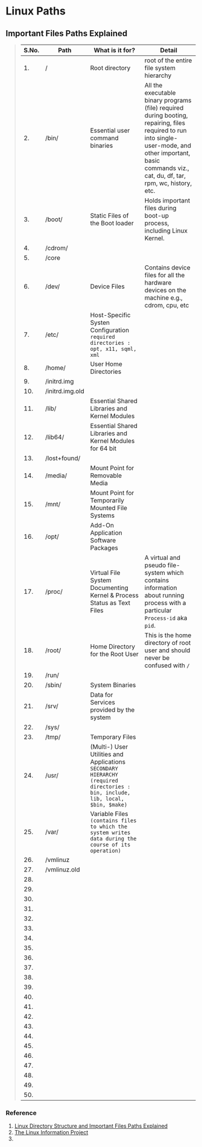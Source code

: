 #	Linux Paths

##	Important Files Paths Explained
>	S.No. | Path | What is it for? | Detail
>	------|-----|-------------|------
>	1. | / | Root directory | root of the entire file system hierarchy
>	2. | /bin/ | Essential user command binaries | All the executable binary programs (file) required during booting, repairing, files required to run into single-user-mode, and other important, basic commands viz., cat, du, df, tar, rpm, wc, history, etc.
>	3. | /boot/ | Static Files of the Boot loader | Holds important files during boot-up process, including Linux Kernel.
>	4. | /cdrom/ |  | 
>	5. | /core |  | 
>	6. | /dev/ | Device Files | Contains device files for all the hardware devices on the machine e.g., cdrom, cpu, etc
>	7. | /etc/ | Host-Specific Systen Configuration `required directories : opt, x11, sqml, xml`
>	8. | /home/ | User Home Directories
>	9. | /initrd.img |  | 
>	10. | /initrd.img.old |  | 
>	11. | /lib/ | Essential Shared Libraries and Kernel Modules
>	12. | /lib64/ | Essential Shared Libraries and Kernel Modules for 64 bit
>	13. | /lost+found/ |  | 
>	14. | /media/ | Mount Point for Removable Media
>	15. | /mnt/ | Mount Point for Temporarily Mounted File Systems
>	16. | /opt/ | Add-On Application Software Packages
>	17. | /proc/ | Virtual File System Documenting Kernel & Process Status as Text Files | A virtual and pseudo file-system which contains information about running process with a particular `Process-id` aka `pid`.
>	18. | /root/ | Home Directory for the Root User | This is the home directory of root user and should never be confused with `/`
>	19. | /run/ |  | 
>	20. | /sbin/ | System Binaries
>	21. | /srv/ | Data for Services provided by the system
>	22. | /sys/ |  | 
>	23. | /tmp/ | Temporary Files
>	24. | /usr/ | (Multi-) User Utilities and Applications `SECONDARY HIERARCHY (required directories : bin, include, lib, local, $bin, $make)`
>	25. | /var/ | Variable Files `(contains files to which the system writes data during the course of its operation)`
>	26. | /vmlinuz |  | 
>	27. | /vmlinuz.old |  | 
>	28. |  |  | 
>	29. |  |  | 
>	30. |  |  | 
>	31. |  |  | 
>	32. |  |  | 
>	33. |  |  | 
>	34. |  |  | 
>	35. |  |  | 
>	36. |  |  | 
>	37. |  |  | 
>	38. |  |  | 
>	39. |  |  | 
>	40. |  |  | 
>	41. |  |  | 
>	42. |  |  | 
>	43. |  |  | 
>	44. |  |  | 
>	45. |  |  | 
>	46. |  |  | 
>	47. |  |  | 
>	48. |  |  | 
>	49. |  |  | 
>	50. |  |  | 

###	Reference
1.	[Linux Directory Structure and Important Files Paths Explained](https://www.tecmint.com/linux-directory-structure-and-important-files-paths-explained/)
2.	[The Linux Information Project](http://www.linfo.org/index.html)
3.	[]()